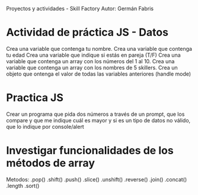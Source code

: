 Proyectos y actividades - Skill Factory
Autor: Germán Fabris

# Actividad de práctica JS - Datos

Crea una variable que contenga tu nombre.
Crea una variable que contenga tu edad
Crea una variable que indique si estás en pareja (T/F)
Crea una variable que contenga un array con los números del 1 al 10.
Crea una variable que contenga un array con los nombres de 5 skillers.
Crea un objeto que ontenga el valor de todas las variables anteriores (handle mode)

# Practica JS

Crear un programa que pida dos números a través de un prompt, 
que los compare y que me indique cuál es mayor y si es un tipo de datos no válido,
que lo indique por console/alert

# Investigar funcionalidades de los métodos de array

Metodos:
.pop()
.shift()
.push()
.slice()
.unshift()
.reverse()
.join()
.concat()
.length
.sort()
